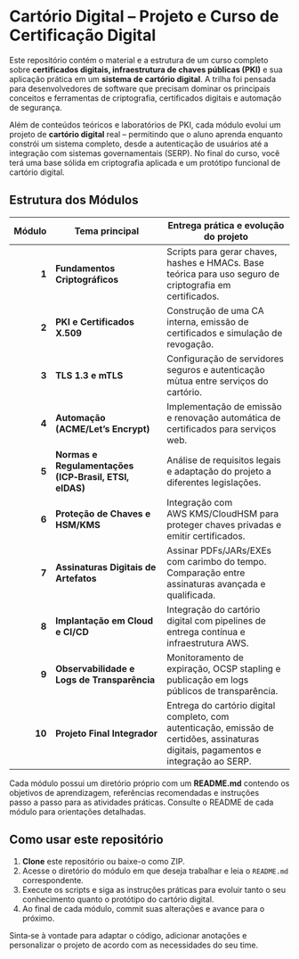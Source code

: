 # Cartório Digital – Projeto e Curso de Certificação Digital

Este repositório contém o material e a estrutura de um curso completo sobre **certificados digitais, infraestrutura de chaves públicas (PKI)** e sua aplicação prática em um **sistema de cartório digital**.  A trilha foi pensada para desenvolvedores de software que precisam dominar os principais conceitos e ferramentas de criptografia, certificados digitais e automação de segurança.

Além de conteúdos teóricos e laboratórios de PKI, cada módulo evolui um projeto de **cartório digital** real – permitindo que o aluno aprenda enquanto constrói um sistema completo, desde a autenticação de usuários até a integração com sistemas governamentais (SERP).  No final do curso, você terá uma base sólida em criptografia aplicada e um protótipo funcional de cartório digital.

## Estrutura dos Módulos

| Módulo | Tema principal                              | Entrega prática e evolução do projeto |
|-------:|---------------------------------------------|----------------------------------------|
| **1**  | **Fundamentos Criptográficos**               | Scripts para gerar chaves, hashes e HMACs. Base teórica para uso seguro de criptografia em certificados. |
| **2**  | **PKI e Certificados X.509**                 | Construção de uma CA interna, emissão de certificados e simulação de revogação. |
| **3**  | **TLS 1.3 e mTLS**                           | Configuração de servidores seguros e autenticação mùtua entre serviços do cartório. |
| **4**  | **Automação (ACME/Let’s Encrypt)**           | Implementação de emissão e renovação automática de certificados para serviços web. |
| **5**  | **Normas e Regulamentações (ICP‑Brasil, ETSI, eIDAS)** | Análise de requisitos legais e adaptação do projeto a diferentes legislações. |
| **6**  | **Proteção de Chaves e HSM/KMS**             | Integração com AWS KMS/CloudHSM para proteger chaves privadas e emitir certificados. |
| **7**  | **Assinaturas Digitais de Artefatos**        | Assinar PDFs/JARs/EXEs com carimbo do tempo. Comparação entre assinaturas avançada e qualificada. |
| **8**  | **Implantação em Cloud e CI/CD**             | Integração do cartório digital com pipelines de entrega contínua e infraestrutura AWS. |
| **9**  | **Observabilidade e Logs de Transparência**   | Monitoramento de expiração, OCSP stapling e publicação em logs públicos de transparência. |
| **10** | **Projeto Final Integrador**                 | Entrega do cartório digital completo, com autenticação, emissão de certidões, assinaturas digitais, pagamentos e integração ao SERP. |

Cada módulo possui um diretório próprio com um **README.md** contendo os objetivos de aprendizagem, referências recomendadas e instruções passo a passo para as atividades práticas. Consulte o README de cada módulo para orientações detalhadas.

## Como usar este repositório

1. **Clone** este repositório ou baixe-o como ZIP.
2. Acesse o diretório do módulo em que deseja trabalhar e leia o `README.md` correspondente.
3. Execute os scripts e siga as instruções práticas para evoluir tanto o seu conhecimento quanto o protótipo do cartório digital.
4. Ao final de cada módulo, commit suas alterações e avance para o próximo.

Sinta‑se à vontade para adaptar o código, adicionar anotações e personalizar o projeto de acordo com as necessidades do seu time.

